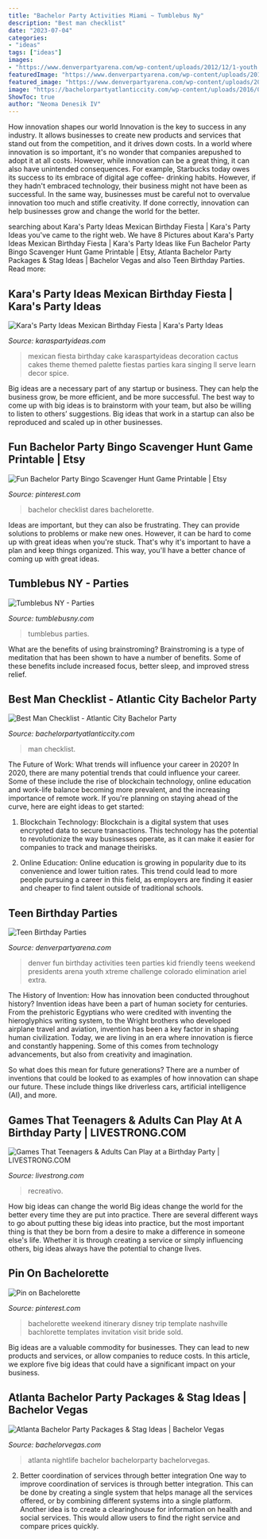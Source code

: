 ```yaml
---
title: "Bachelor Party Activities Miami ~ Tumblebus Ny"
description: "Best man checklist"
date: "2023-07-04"
categories:
- "ideas"
tags: ["ideas"]
images:
- "https://www.denverpartyarena.com/wp-content/uploads/2012/12/1-youth.jpg"
featuredImage: "https://www.denverpartyarena.com/wp-content/uploads/2012/12/1-youth.jpg"
featured_image: "https://www.denverpartyarena.com/wp-content/uploads/2012/12/1-youth.jpg"
image: "https://bachelorpartyatlanticcity.com/wp-content/uploads/2016/03/Best-Man-Checklist.jpg"
ShowToc: true
author: "Neoma Denesik IV"
---
```



How innovation shapes our world
Innovation is the key to success in any industry. It allows businesses to create new products and services that stand out from the competition, and it drives down costs. In a world where innovation is so important, it's no wonder that companies arepushed to adopt it at all costs. However, while innovation can be a great thing, it can also have unintended consequences. For example, Starbucks today owes its success to its embrace of digital age coffee- drinking habits. However, if they hadn't embraced technology, their business might not have been as successful. In the same way, businesses must be careful not to overvalue innovation too much and stifle creativity. If done correctly, innovation can help businesses grow and change the world for the better.

	

		
searching about Kara&#039;s Party Ideas Mexican Birthday Fiesta | Kara&#039;s Party Ideas you've came to the right web. We have 8 Pictures about Kara&#039;s Party Ideas Mexican Birthday Fiesta | Kara&#039;s Party Ideas like Fun Bachelor Party Bingo Scavenger Hunt Game Printable | Etsy, Atlanta Bachelor Party Packages &amp; Stag Ideas | Bachelor Vegas and also Teen Birthday Parties. Read more:
		
    
## Kara&#039;s Party Ideas Mexican Birthday Fiesta | Kara&#039;s Party Ideas

<img loading=lazy src="https://karaspartyideas.com/wp-content/uploads/2017/05/Mexican-Birthday-Fiesta-via-Karas-Party-Ideas-KarasPartyIdeas.com8_.jpg" onerror="this.onerror=null;this.src='https://tse3.mm.bing.net/th?id=OIP.JXoH3YVx_yIwxEbfAQ9MEwHaLH&amp;pid=15.1';" alt="Kara&#039;s Party Ideas Mexican Birthday Fiesta | Kara&#039;s Party Ideas">

_Source: karaspartyideas.com_

>mexican fiesta birthday cake karaspartyideas decoration cactus cakes theme themed palette fiestas parties kara singing ll serve learn decor spice. 

	

Big ideas are a necessary part of any startup or business. They can help the business grow, be more efficient, and be more successful. The best way to come up with big ideas is to brainstorm with your team, but also be willing to listen to others’ suggestions. Big ideas that work in a startup can also be reproduced and scaled up in other businesses.

    
## Fun Bachelor Party Bingo Scavenger Hunt Game Printable | Etsy

<img loading=lazy src="https://i.pinimg.com/736x/16/df/f6/16dff619805e0c4db48cfa65ea69a708.jpg" onerror="this.onerror=null;this.src='https://tse2.mm.bing.net/th?id=OIP.cZ_krfLk9trGcqmv0mtCXAHaHa&amp;pid=15.1';" alt="Fun Bachelor Party Bingo Scavenger Hunt Game Printable | Etsy">

_Source: pinterest.com_

>bachelor checklist dares bachelorette. 

	

Ideas are important, but they can also be frustrating. They can provide solutions to problems or make new ones. However, it can be hard to come up with great ideas when you're stuck. That's why it's important to have a plan and keep things organized. This way, you'll have a better chance of coming up with great ideas.

    
## Tumblebus NY - Parties

<img loading=lazy src="https://tumblebusny.com/images/img_tumblebus_interior.jpg" onerror="this.onerror=null;this.src='https://tse2.mm.bing.net/th?id=OIP.1ZeaEZ9UHIW_jSfhlokH0gHaE8&amp;pid=15.1';" alt="Tumblebus NY - Parties">

_Source: tumblebusny.com_

>tumblebus parties. 

	

What are the benefits of using brainstroming?
Brainstroming is a type of meditation that has been shown to have a number of benefits. Some of these benefits include increased focus, better sleep, and improved stress relief.

    
## Best Man Checklist - Atlantic City Bachelor Party

<img loading=lazy src="https://bachelorpartyatlanticcity.com/wp-content/uploads/2016/03/Best-Man-Checklist.jpg" onerror="this.onerror=null;this.src='https://tse1.mm.bing.net/th?id=OIP.uK1IMSxwCyJ0a8lxcg8lzwHaSh&amp;pid=15.1';" alt="Best Man Checklist - Atlantic City Bachelor Party">

_Source: bachelorpartyatlanticcity.com_

>man checklist. 

	

The Future of Work: What trends will influence your career in 2020?
In 2020, there are many potential trends that could influence your career. Some of these include the rise of blockchain technology, online education and work-life balance becoming more prevalent, and the increasing importance of remote work. If you're planning on staying ahead of the curve, here are eight ideas to get started:
1. Blockchain Technology: Blockchain is a digital system that uses encrypted data to secure transactions. This technology has the potential to revolutionize the way businesses operate, as it can make it easier for companies to track and manage theirisks.

2. Online Education: Online education is growing in popularity due to its convenience and lower tuition rates. This trend could lead to more people pursuing a career in this field, as employers are finding it easier and cheaper to find talent outside of traditional schools.


    
## Teen Birthday Parties

<img loading=lazy src="https://www.denverpartyarena.com/wp-content/uploads/2012/12/1-youth.jpg" onerror="this.onerror=null;this.src='https://tse1.mm.bing.net/th?id=OIP.wPmLOD2SKzRKu99bbBeIFgHaFo&amp;pid=15.1';" alt="Teen Birthday Parties">

_Source: denverpartyarena.com_

>denver fun birthday activities teen parties kid friendly teens weekend presidents arena youth xtreme challenge colorado elimination ariel extra. 

	

The History of Invention: How has innovation been conducted throughout history?
Invention ideas have been a part of human society for centuries. From the prehistoric Egyptians who were credited with inventing the hieroglyphics writing system, to the Wright brothers who developed airplane travel and aviation, invention has been a key factor in shaping human civilization. 
Today, we are living in an era where innovation is fierce and constantly happening. Some of this comes from technology advancements, but also from creativity and imagination. 

So what does this mean for future generations? There are a number of inventions that could be looked to as examples of how innovation can shape our future. These include things like driverless cars, artificial intelligence (AI), and more.

    
## Games That Teenagers &amp; Adults Can Play At A Birthday Party | LIVESTRONG.COM

<img loading=lazy src="https://img.aws.livestrongcdn.com/ls-1200x630/ds-photo/getty/article/251/177/78054774.jpg" onerror="this.onerror=null;this.src='https://tse3.mm.bing.net/th?id=OIP.6frwwtmR_b5t8ilUlfe3IwHaD4&amp;pid=15.1';" alt="Games That Teenagers &amp; Adults Can Play at a Birthday Party | LIVESTRONG.COM">

_Source: livestrong.com_

>recreativo. 

	

How big ideas can change the world
Big ideas change the world for the better every time they are put into practice. There are several different ways to go about putting these big ideas into practice, but the most important thing is that they be born from a desire to make a difference in someone else's life. Whether it is through creating a service or simply influencing others, big ideas always have the potential to change lives.

    
## Pin On Bachelorette

<img loading=lazy src="https://i.pinimg.com/736x/f3/92/63/f39263b147423a38c9c8f56fac3527fc--bachelorette-gifts-bachelorette-weekend.jpg" onerror="this.onerror=null;this.src='https://tse1.mm.bing.net/th?id=OIP.NmiYMi0nur31MlztF_6xOgHaHa&amp;pid=15.1';" alt="Pin on Bachelorette">

_Source: pinterest.com_

>bachelorette weekend itinerary disney trip template nashville bachlorette templates invitation visit bride sold. 

	

Big ideas are a valuable commodity for businesses. They can lead to new products and services, or allow companies to reduce costs. In this article, we explore five big ideas that could have a significant impact on your business.

    
## Atlanta Bachelor Party Packages &amp; Stag Ideas | Bachelor Vegas

<img loading=lazy src="http://www.bachelorvegas.com/bachelorparty/cities/atlanta/Atlanta-Bachelor-Party-Nightlife.jpg" onerror="this.onerror=null;this.src='https://tse4.mm.bing.net/th?id=OIP.W7wDFqTCnwOCmWGgzmRFhAHaHQ&amp;pid=15.1';" alt="Atlanta Bachelor Party Packages &amp; Stag Ideas | Bachelor Vegas">

_Source: bachelorvegas.com_

>atlanta nightlife bachelor bachelorparty bachelorvegas. 

	

2) Better coordination of services through better integration
One way to improve coordination of services is through better integration. This can be done by creating a single system that helps manage all the services offered, or by combining different systems into a single platform. Another idea is to create a clearinghouse for information on health and social services. This would allow users to find the right service and compare prices quickly.

